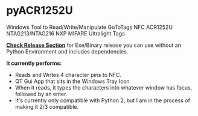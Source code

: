 # pyACR1252U
Windows Tool to Read/Write/Manipulate GoToTags NFC ACR1252U NTAG213/NTAG216 NXP MIFARE Ultralight Tags

**[Check Release Section](https://github.com/AppliedEllipsis/pyACR1252U/releases)** for Exe/Binary release you can use without an Python Environment and includes dependencies.

**It currently performs:**
* Reads and Writes 4 character pins to NFC.
* QT Gui App that sits in the Windows Tray Icon
* When it reads, it types the characters into whatever window has focus, followed by an enter.
* It's currently only compatible with Python 2, but I am in the process of making it 2/3 compatible.